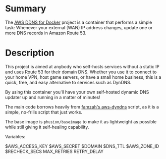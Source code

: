 

# Summary
The [AWS DDNS for Docker](https://hub.docker.com/repository/docker/diceninjagaming/aws-ddns) project is a container that performs a simple task: Whenever your external (WAN) IP address changes, update one or more DNS records in Amazon Route 53.

# Description
This project is aimed at anybody who self-hosts services without a static IP and uses Route 53 for their domain DNS. Whether you use it to connect to your home VPN, host game servers, or have a small home business, this is a quick, free, and easy alternative to services such as DynDNS.

By using this container you'll have your own self-hosted dynamic DNS updater up and running in a matter of minutes!

The main code borrows heavily from [famzah's aws-dyndns](https://github.com/famzah/aws-dyndns) script, as it is a simple, no-frills script that just works.

The base image is `phusion/baseimage` to make it as lightweight as possible while still giving it self-healing capability.

Variables:

$AWS_ACCESS_KEY
$AWS_SECRET
$DOMAIN
$DNS_TTL
$AWS_ZONE_ID
$RECHECK_SECS
MAX_RETRIES
RETRY_DELAY